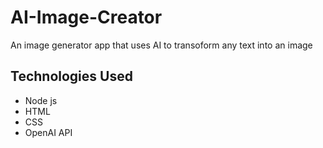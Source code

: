 # AI-Image-Creator
An image generator app that uses AI to transoform any text into an image

## Technologies Used
- Node js
- HTML
- CSS
- OpenAI API
